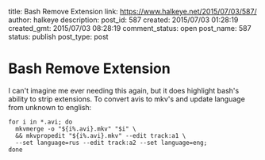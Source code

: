 title: Bash Remove Extension
link: https://www.halkeye.net/2015/07/03/587/
author: halkeye
description: 
post_id: 587
created: 2015/07/03 01:28:19
created_gmt: 2015/07/03 08:28:19
comment_status: open
post_name: 587
status: publish
post_type: post

# Bash Remove Extension

I can't imagine me ever needing this again, but it does highlight bash's ability to strip extensions. To convert avis to mkv's and update language from unknown to english: 
    
    
    for i in *.avi; do
      mkvmerge -o "${i%.avi}.mkv" "$i" \
      && mkvpropedit "${i%.avi}.mkv" --edit track:a1 \
      --set language=rus --edit track:a2 --set language=eng;
    done